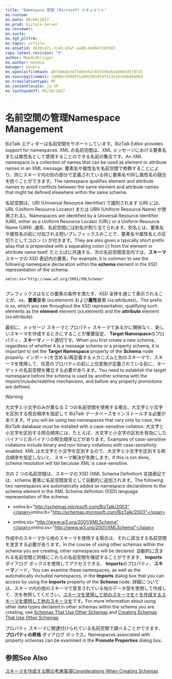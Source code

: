 ```yaml
---
title: "Namespace 管理 |Microsoft ドキュメント"
ms.custom: 
ms.date: 06/08/2017
ms.prod: biztalk-server
ms.reviewer: 
ms.suite: 
ms.tgt_pltfrm: 
ms.topic: article
ms.assetid: 4638c47c-3cdd-43af-aa00-da98e7293503
caps.latest.revision: "9"
author: MandiOhlinger
ms.author: mandia
manager: anneta
ms.openlocfilehash: 897ab6de3e7fddb362cb59356e6a4808d35f8f47
ms.sourcegitcommit: cb908c540d8f1a692d01dc8f313e16cb4b4e696d
ms.translationtype: MT
ms.contentlocale: ja-JP
ms.lasthandoff: 09/20/2017
---
```

# <a name="namespace-management"></a><span data-ttu-id="22772-102">名前空間の管理</span><span class="sxs-lookup"><span data-stu-id="22772-102">Namespace Management</span></span>
<span data-ttu-id="22772-103">BizTalk エディターは名前空間をサポートしています。</span><span class="sxs-lookup"><span data-stu-id="22772-103">BizTalk Editor provides support for namespaces.</span></span> <span data-ttu-id="22772-104">XML の名前空間は、XML メッセージにおける要素名または属性名として使用することのできる名前の集合です。</span><span class="sxs-lookup"><span data-stu-id="22772-104">An XML namespace is a collection of names that can be used as element or attribute names in an XML message.</span></span> <span data-ttu-id="22772-105">要素名や属性名を名前空間で修飾することにより、同じスキーマ内の別の部分で定義されている同じ要素名や同じ属性名の競合を防ぐことができます。</span><span class="sxs-lookup"><span data-stu-id="22772-105">The namespace qualifies element and attribute names to avoid conflicts between the same element and attribute names that might be defined elsewhere within the same schema.</span></span>  
  
 <span data-ttu-id="22772-106">名前空間は、URI (Universal Resource Identifier) で識別されます (URI には、URL (Uniform Resource Locator) または URN (Uniform Resource Name) が使用される)。</span><span class="sxs-lookup"><span data-stu-id="22772-106">Namespaces are identified by a Universal Resource Identifier (URI), either as a Uniform Resource Locator (URL) or a Uniform Resource Name (URN).</span></span> <span data-ttu-id="22772-107">通常、名前空間には別名が割り当てられます。別名とは、要素名や属性名の前に付加される短いプレフィックスのことで、要素名や属性名との区切りとしてコロン (:) が付きます。</span><span class="sxs-lookup"><span data-stu-id="22772-107">They are also given a typically short prefix alias that is prepended with a separating colon (:) from the element or attribute name itself.</span></span> <span data-ttu-id="22772-108">たとえばに共通する、次の名前空間宣言内では、**スキーマ**スキーマの XSD 表記内の要素。</span><span class="sxs-lookup"><span data-stu-id="22772-108">For example, it is common to see the following namespace declaration within the **schema** element in the XSD representation of the schema.</span></span>  
  
```  
xmlns:xs="http://www.w3.org/2001/XMLSchema"  
  
```  
  
 <span data-ttu-id="22772-109">プレフィックスはなどの要素の条件を満たす、XSD 全体を通じて表示されることが、xs、**要素**要素 (xs:element) および**属性**要素 (xs:attribute))。</span><span class="sxs-lookup"><span data-stu-id="22772-109">The prefix is xs, which you see throughout the XSD representation, qualifying such elements as the **element** element (xs:element) and the **attribute** element (xs:attribute).</span></span>  
  
 <span data-ttu-id="22772-110">最初に、メッセージ スキーマとプロパティ スキーマであるかに関係なく、新しいスキーマを作成するときにすることが重要設定、 **Target Namespace**のプロパティ、**スキーマ**ノード適切です。</span><span class="sxs-lookup"><span data-stu-id="22772-110">When you first create a new schema, regardless of whether it is a message schema or a property schema, it is important to set the **Target Namespace** property of the **Schema** node properly.</span></span> <span data-ttu-id="22772-111">インポート/を含める/再定義するメカニズムと別のスキーマで、スキーマを使用して、任意のプロパティの前に上位変換が定義されている前に、ターゲットの名前空間を確立する必要があります。</span><span class="sxs-lookup"><span data-stu-id="22772-111">You need to establish the target namespace before the schema is used by another schema with the import/include/redefine mechanisms, and before any property promotions are defined.</span></span>  
  
> [!WARNING]
>  <span data-ttu-id="22772-112">大文字と小文字のみが異なる 2 つの名前空間を使用する場合、大文字と小文字を区別する照合順序を指定して BizTalk データベースをインストールする必要があります。</span><span class="sxs-lookup"><span data-stu-id="22772-112">If you will be using two namespaces that vary only by case, the BizTalk database must be installed with a case-sensitive collation.</span></span> <span data-ttu-id="22772-113">大文字と小文字を区別する照合順序には、たとえば、大文字と小文字の区別を有効にしたバイナリと非バイナリの照合順序などがあります。</span><span class="sxs-lookup"><span data-stu-id="22772-113">Examples of case-sensitive collations include binary and non-binary collations with case-sensitivity enabled.</span></span> <span data-ttu-id="22772-114">XML は大文字と小文字を区別するので、大文字と小文字を区別する照合順序を指定しないと、スキーマ解決が失敗します。</span><span class="sxs-lookup"><span data-stu-id="22772-114">If this is not done, schema resolution will fail because XML is case-sensitive.</span></span>  
  
 <span data-ttu-id="22772-115">次の 2 つの名前空間は、スキーマの XSD (XML Schema Definition) 言語表記では、schema 要素に名前空間宣言として自動的に追加されます。</span><span class="sxs-lookup"><span data-stu-id="22772-115">The following two namespaces are automatically added as namespace declarations to the schema element in the XML Schema definition (XSD) language representation of the schema:</span></span>  
  
-   <span data-ttu-id="22772-116">xmlns:b="http://schemas.microsoft.com/BizTalk/2003"</span><span class="sxs-lookup"><span data-stu-id="22772-116">xmlns:b="http://schemas.microsoft.com/BizTalk/2003"</span></span>  
  
-   <span data-ttu-id="22772-117">xmlns:xs="http://www.w3.org/2001/XMLSchema"</span><span class="sxs-lookup"><span data-stu-id="22772-117">xmlns:xs="http://www.w3.org/2001/XMLSchema"</span></span>  
  
 <span data-ttu-id="22772-118">作成中のスキーマから他のスキーマを使用する場合は、それに該当する名前空間を宣言する必要があります。</span><span class="sxs-lookup"><span data-stu-id="22772-118">In the course of using other schemas within the schema you are creating, other namespaces will be declared.</span></span> <span data-ttu-id="22772-119">自動的に含まれる名前空間と同様にこれらの名前空間を確認することができます、 **Imports**  ダイアログ ボックスを使用してアクセスできる、 **Imports**のプロパティ、**スキーマ**ノード。</span><span class="sxs-lookup"><span data-stu-id="22772-119">You can examine these namespaces, as well as the automatically included namespaces, in the **Imports** dialog box that you can access by using the **Imports** property of the **Schema** node.</span></span> <span data-ttu-id="22772-120">詳細については、スキーマ内の他のスキーマで宣言されている他のデータ型を使用して作成して、次を参照してください。[スキーマを使用して他のスキーマを](../core/schemas-that-use-other-schemas.md)と[を作成するスキーマを使用して他のスキーマを](../core/how-to-create-schemas-that-use-other-schemas.md)です。</span><span class="sxs-lookup"><span data-stu-id="22772-120">For more information about using other data types declared in other schemas within the schema you are creating, see [Schemas That Use Other Schemas](../core/schemas-that-use-other-schemas.md) and [Creating Schemas That Use Other Schemas](../core/how-to-create-schemas-that-use-other-schemas.md).</span></span>  
  
 <span data-ttu-id="22772-121">プロパティ スキーマに関連付けられている名前空間で調べることができます、**プロパティの昇格** ダイアログ ボックス。</span><span class="sxs-lookup"><span data-stu-id="22772-121">Namespaces associated with property schemas can be examined in the **Promote Properties** dialog box.</span></span>  
  
## <a name="see-also"></a><span data-ttu-id="22772-122">参照</span><span class="sxs-lookup"><span data-stu-id="22772-122">See Also</span></span>  
 [<span data-ttu-id="22772-123">スキーマを作成する際の考慮事項</span><span class="sxs-lookup"><span data-stu-id="22772-123">Considerations When Creating Schemas</span></span>](../core/considerations-when-creating-schemas.md)